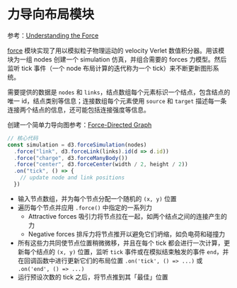 # 力导向布局模块
参考：[Understanding the Force](https://medium.com/@sxywu/understanding-the-force-ef1237017d5)

[force](https://github.com/d3/d3-force/tree/v2.1.1) 模块实现了用以模拟粒子物理运动的 velocity Verlet 数值积分器。用该模块为一组 nodes 创建一个 simulation 仿真，并组合需要的 forces 力模型。然后监听 tick 事件（一个 node 布局计算的迭代称为一个 tick）来不断更新图形系统。

需要提供的数据是 `nodes` 和 `links`，结点数组每个元素标识一个结点，包含结点的唯一 id，结点类别等信息；连接数组每个元素使用 `source` 和 `target` 描述每一条连接两个结点的信息，还可能包括连接强度等信息。

创建一个简单力导向图参考：[Force-Directed Graph](https://observablehq.com/@d3/force-directed-graph?collection=@d3/d3-force)

```js
// 核心代码
const simulation = d3.forceSimulation(nodes)
  .force("link", d3.forceLink(links).id(d => d.id))
  .force("charge", d3.forceManyBody())
  .force("center", d3.forceCenter(width / 2, height / 2))
  .on("tick", () => {
    // update node and link positions
  })
```

* 输入节点数组，并为每个节点分配一个随机的 `(x, y)` 位置
* 遍历每个节点并应用 `.force()` 中指定的一系列力
    * Attractive forces 吸引力将节点拉在一起，如两个结点之间的连接产生的力
    * Negative forces 排斥力将节点推开以避免它们坍缩，如负电荷和碰撞力
* 所有这些力共同使节点位置稍微微移，并且在每个 tick 都会进行一次计算，更新每个结点的 `(x, y)` 位置，监听 `tick` 事件或在模拟结束触发的事件 `end`，并在回调函数中进行更新它们的布局位置 `.on('tick', () => ...)` 或 `.on('end', () => ...)`
* 运行预设次数的 tick 之后，将节点推到其「最佳」位置